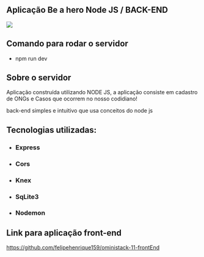 ## Aplicação Be a hero Node JS / BACK-END

<img src="https://user-images.githubusercontent.com/43323183/91993699-12dbb300-ed0c-11ea-95ec-de747c37ec2c.png">

## Comando para rodar o servidor

- npm run dev

## Sobre o servidor

Aplicação construída utilizando NODE JS, a aplicação consiste em cadastro de ONGs e Casos que ocorrem no nosso codidiano!

back-end simples e intuitivo que usa conceitos do node js

## Tecnologias utilizadas:

- ### Express
- ### Cors
- ### Knex
- ### SqLite3
- ### Nodemon

## Link para aplicação front-end
https://github.com/felipehenrique159/oministack-11-frontEnd
